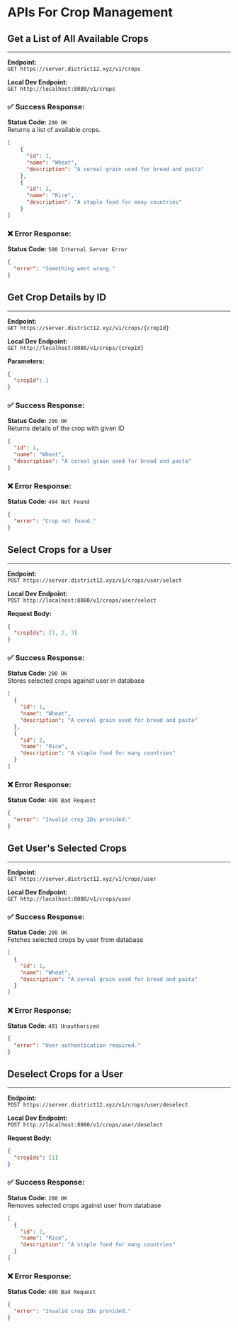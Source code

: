 # APIs For Crop Management

## Get a List of All Available Crops

---

**Endpoint:**  
`GET https://server.district12.xyz/v1/crops`

**Local Dev Endpoint:**  
`GET http://localhost:8080/v1/crops`

### ✅ Success Response:
**Status Code:** `200 OK`  
Returns a list of available crops.

```json
[
    {
      "id": 1,
      "name": "Wheat",
      "description": "A cereal grain used for bread and pasta"
    },
    {
      "id": 2,
      "name": "Rice",
      "description": "A staple food for many countries"
    }
]
```

### ❌ Error Response:
**Status Code:** `500 Internal Server Error`
```json
{
  "error": "Something went wrong."
}
```

## Get Crop Details by ID

---

**Endpoint:**  
`GET https://server.district12.xyz/v1/crops/{cropId}`

**Local Dev Endpoint:**  
`GET http://localhost:8080/v1/crops/{cropId}`

**Parameters:**
```json
{
  "cropId": 1
}
```

### ✅ Success Response:
**Status Code:** `200 OK`  
Returns details of the crop with given ID

```json
{
  "id": 1,
  "name": "Wheat",
  "description": "A cereal grain used for bread and pasta"
}
```

### ❌ Error Response:
**Status Code:** `404 Not Found`
```json
{
  "error": "Crop not found."
}
```

## Select Crops for a User

---

**Endpoint:**  
`POST https://server.district12.xyz/v1/crops/user/select`

**Local Dev Endpoint:**  
`POST http://localhost:8080/v1/crops/user/select`

**Request Body:**
```json
{
  "cropIds": [1, 2, 3]
}
```

### ✅ Success Response:
**Status Code:** `200 OK`  
Stores selected crops against user in database

```json
[
  {
    "id": 1,
    "name": "Wheat",
    "description": "A cereal grain used for bread and pasta"
  },
  {
    "id": 2,
    "name": "Rice",
    "description": "A staple food for many countries"
  }
]
```

### ❌ Error Response:
**Status Code:** `400 Bad Request`
```json
{
  "error": "Invalid crop IDs provided."
}
```

## Get User's Selected Crops

---

**Endpoint:**  
`GET https://server.district12.xyz/v1/crops/user`

**Local Dev Endpoint:**  
`GET http://localhost:8080/v1/crops/user`

### ✅ Success Response:
**Status Code:** `200 OK`  
Fetches selected crops by user from database

```json
[
  {
    "id": 1,
    "name": "Wheat",
    "description": "A cereal grain used for bread and pasta"
  }
]
```

### ❌ Error Response:
**Status Code:** `401 Unauthorized`
```json
{
  "error": "User authentication required."
}
```

## Deselect Crops for a User

---

**Endpoint:**  
`POST https://server.district12.xyz/v1/crops/user/deselect`

**Local Dev Endpoint:**  
`POST http://localhost:8080/v1/crops/user/deselect`

**Request Body:**
```json
{
  "cropIds": [1]
}
```

### ✅ Success Response:
**Status Code:** `200 OK`  
Removes selected crops against user from database

```json
[
  {
    "id": 2,
    "name": "Rice",
    "description": "A staple food for many countries"
  }
]
```

### ❌ Error Response:
**Status Code:** `400 Bad Request`
```json
{
  "error": "Invalid crop IDs provided."
}
```